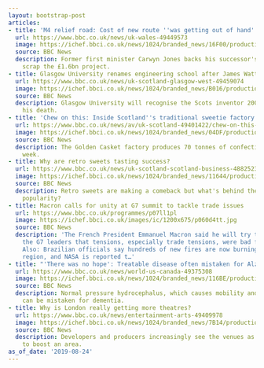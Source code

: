 ```yaml
---
layout: bootstrap-post
articles:
- title: 'M4 relief road: Cost of new route ''was getting out of hand'''
  url: https://www.bbc.co.uk/news/uk-wales-49449573
  image: https://ichef.bbci.co.uk/news/1024/branded_news/16F00/production/_107225939_m4traffic.jpg
  source: BBC News
  description: Former first minister Carwyn Jones backs his successor's decision to
    scrap the £1.6bn project.
- title: Glasgow University renames engineering school after James Watt
  url: https://www.bbc.co.uk/news/uk-scotland-glasgow-west-49459074
  image: https://ichef.bbci.co.uk/news/1024/branded_news/B016/production/_108487054_pjimage.jpg
  source: BBC News
  description: Glasgow University will recognise the Scots inventor 200 years after
    his death.
- title: 'Chew on this: Inside Scotland''s traditional sweetie factory'
  url: https://www.bbc.co.uk/news/av/uk-scotland-49401422/chew-on-this-inside-scotland-s-traditional-sweetie-factory
  image: https://ichef.bbci.co.uk/news/1024/branded_news/04DF/production/_108474210_p07lfybx.jpg
  source: BBC News
  description: The Golden Casket factory produces 70 tonnes of confectionery each
    week.
- title: Why are retro sweets tasting success?
  url: https://www.bbc.co.uk/news/uk-scotland-scotland-business-48825237
  image: https://ichef.bbci.co.uk/news/1024/branded_news/11644/production/_107763217_mediaitem107763216.jpg
  source: BBC News
  description: Retro sweets are making a comeback but what's behind their growing
    popularity?
- title: Macron calls for unity at G7 summit to tackle trade issues
  url: https://www.bbc.co.uk/programmes/p07ll1pl
  image: https://ichef.bbci.co.uk/images/ic/1200x675/p060d4tt.jpg
  source: BBC News
  description: 'The French President Emmanuel Macron said he will try to convince
    the G7 leaders that tensions, especially trade tensions, were bad for everybody.
    Also: Brazilian officials say hundreds of new fires are now burning in the Amazon
    region, and NASA is reported t…'
- title: "'There was no hope': Treatable disease often mistaken for Alzheimer's"
  url: https://www.bbc.co.uk/news/world-us-canada-49375308
  image: https://ichef.bbci.co.uk/news/1024/branded_news/116BE/production/_108385317_searle.jpg
  source: BBC News
  description: Normal pressure hydrocephalus, which causes mobility and memory issues,
    can be mistaken for dementia.
- title: Why is London really getting more theatres?
  url: https://www.bbc.co.uk/news/entertainment-arts-49409978
  image: https://ichef.bbci.co.uk/news/1024/branded_news/7B14/production/_108380513_troubadourwhitecitytheatreexterior.jpg
  source: BBC News
  description: Developers and producers increasingly see the venues as a good way
    to boost an area.
as_of_date: '2019-08-24'
---
```


